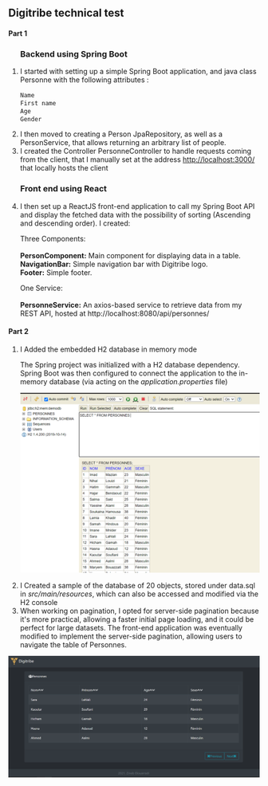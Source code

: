 <h2> Digitribe technical test</h2>


<h4> Part 1</h4>

<ol>
 <h3> Backend using Spring Boot </h3>
<li>I started with setting up a simple Spring Boot  application, and java class Personne
  with the following attributes :

    Name 
    First name 
    Age 
    Gender

<li>I then moved to creating a Person JpaRepository, as well as a PersonService, that allows returning an arbitrary list of people. </li>
<li> I created the Controller PersonneController to handle requests coming from the client, that I manually set at the address <a href="url">http://localhost:3000/</a> that locally hosts the client</li>
<h3> Front end using React </h3>
<li> I then set up a ReactJS front-end application to call my Spring Boot API and display the fetched data with the possibility of sorting (Ascending and descending order).
 I created:
 
 Three Components:<br/>
 <br/>
 <b>PersonComponent:</b> Main component for displaying data in a table.<br/>
 <b>NavigationBar:</b> Simple navigation bar with Digitribe logo.<br/>
 <b>Footer:</b> Simple footer.<br/>
 
 One Service:<br/>
 <br/>
 <b>PersonneService:</b> An axios-based service to retrieve data  from my REST API, hosted at http://localhost:8080/api/personnes/<br/>
 
</li>
</ol>
<h4> Part 2</h4>
<ol>
  <li>I Added the embedded H2  database in memory mode</li>

The Spring project was initialized with a H2 database dependency. Spring Boot was then configured to connect the application to the in-memory database (via acting on the <i>application.properties</i> file)

<img src="https://github.com/zinebelouarradi/Digitribe-test/blob/main/Capture2.PNG?raw=true"></img>
 
  <li>I Created a sample of the database of 20 objects, stored under data.sql in <i>src/main/resources</i>, which can also be accessed and modified via the H2 console</li>

  <li>When working on pagination, I opted for server-side pagination because it's more practical, allowing a faster initial page loading, and it could be perfect for large datasets. The front-end application was eventually modified to implement the server-side pagination, allowing users to navigate the table of Personnes.</li>
</ol>

<img src="https://github.com/zinebelouarradi/Digitribe-test/blob/main/Capture.PNG?raw=true"></img>


